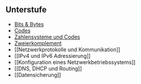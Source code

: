 ## Unterstufe
- [Bits & Bytes](Bits%20&%20Bytes.md)
- [Codes](Codes.md)
- [Zahlensysteme und Codes](Zahlensysteme%20und%20Codes.md)
- [Zweierkomplement](Zweierkomplement.md)
- [[Netzwerkprotokolle und Kommunikation]]
- [[IPv4 und IPv6 Adressierung]]
- [[Konfiguration eines Netzwerkbetriebssystems]]
- [[DNS, DHCP und Routing]]
- [[Datensicherung]]